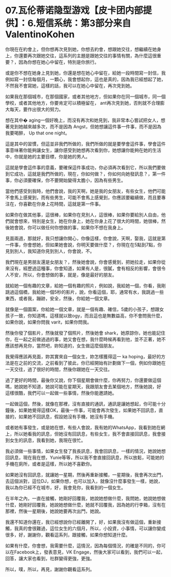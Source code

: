 # 07.瓦伦蒂诺隐型游戏【皮卡团内部提供】：6.短信系统：第3部分来自ValentinoKohen

你現在在約會上，但你想再次見到她，你想去約會，想跟她交往，想繼續在她身上，你還要再次跟她交往，這系列的主題是跟她交往的事情有關，為什麼這很重要？，因為你想在她心中留在，特別是你旅行。

或是你不想在她身上見到她，你還是想在她心中留在，給她一段時間寫一封信，我例如寫一封信每個月，一顆心，我會想起你，這也是真的，因為我已經想起了她，不然我不會寫她，這樣的話，我可以在她心中留在，再次見到她。

如果我在那個城市，在那個國家，或者其他地方，但如果你在同一個城市，同一個學校，或者其他地方，你要肯定可以積極留在， ant再次見到她，否則就不合理膨大每天，要作出很大的努力。

想在其中� aging一個好晚上，而沒有再次和她見到，我非常本心嘗試把女人，想著見到她越來越多次，而不是因為 Angst，但她想讓這件事一件事，而不是因為我要喝醉， Up that one night。

這是其中的習慣，但這並非我們所做的，我們所做的就是要學會這件事，學會這件事意味著你能夠讓女生，讓你感受到她想再次看到你，她想讓你能夠在她的生活中，你就是她的主要目標，你是她的男人。

這就是學會這件事的意義，要確保這件事成功，你必須再次看到它，所以我們要做到它成功，這就是我們所做的，現在，你如何做？，你如何向她發訊息？，第一件事，你必須要確保，你不要開始變得太膽小，因為有些男生。

當他們感受到我時，他們會說，我的天啊，她是我的女朋友，有些女生，他們可能不會馬上感覺到，而有些男生，可能不會馬上感覺到，你應該要繼續做，而且要專注在，你喜歡在你身上花時間，這就是第一件事。

如果你在做其他事，這很棒，如果你在見別人，這很棒，如果你要給別人自由，他們就會想來，特別是女生，她在你身上，她在你身上花了很大的時間，她很棒，然後她會說，你可以做任何你想做的事，如果你不想在我身上。

見面兩週，那就好，我只想讓你開心，你像這樣，你會說，天啊，娶我，這就是第一件事，你會想她，但如果她會說，你明天要做什麼？，你現在在5點到7點，你見到別人，我知道你見到別人，你會說，不。

我們現在是男朋友還是女朋友？，然後她會說，你會感覺到，把她拉走，如果你從來沒有，經歷過這種事，你會知道，如果有人是，很膩，會有相反的影響，會很令人不安，所以，你會想做的事，就是，像是最好的朋友。

就給她一個有趣的文章，給她一個有趣的照片，例如說，我給她一個，你看，我剛跳過這個橋，我給她一個5秒的影片，說，你看這個，耶，通常有水，我跳過一些東西，或者我，蹦跡，安全，然後，你給她一個文章。

就像是一個圖案，你給她一個文章，就是一個有趣、確信，5歲的小孩子，想跟女孩子一致，你知道嗎，這樣就以致ogy，而且這也是無數益高，你不會問我什麼，如果你說，如果你問我 varit，如果你問我。

然後你發了個影片，然後就發了個照片，然後她會 shark，她原諒你，她也能記住你，在一起之前做過過的事，她又會在想，我什麼時候再看到他，並不正著，她不應該想再見你，當然吧，妳知道的，女生做這麼個朋友。

我覺得應該再見面，妳其實來自一個女生，妳怎樣獲得這一 ka hoping，最好的方法是在之前的交流，之前看到了彼此，你已經開始有計劃做下一個，例如你跟她在一天交往，過了很好的時間，然後你跟她在一天交往。

過了更好的時間，最後你又說，你下個星期會做什麼，你再努力，你還要做這個嗎，她說她不知道，她說可能在星期天，我跟朋友會去某個地方，然後她說，好 這樣很酷，我們可以一起做一些事情，然後你能邀請她。

一起做這個，然後，就像在那裡，沒有直接的通訊，通訊是讓她想起，你可能十分鐘後，如果她覺得這樣OK，最後一件事，可能會再次發生，如果她不回訊息，直接的，如果她不回訊息，假設她沒有手機，她沒有手機。

或者她有事發生，或是她在想，有些人會說，我有她的WhatsApp，我看到她在網上，所以她看我的訊息，但她沒有回訊息，有些女生，我不會直接回訊息，我會接到女生的訊息，我看到她，我現在很忙。

我必須做一些事情，如果女生發了我長訊息，我會回訊息，一樣的情況，她說她想回訊息，現在我在想，Yunie等等，所以我不會直接回訊息，所以放鬆，可能她的手機在廁所，或者是這樣，所以她不喜歡你。

如果她沒有回訊息，就讓她一星期，然後再重新接觸，一星期後，我會再次出門，去這個派對，這位DJ，如果你想，也可以加入，就像沒什麼事發生一樣，她說，我以為你已經不在城市，好，我會見你，我看到的一個女生。

在半年之內，一直在接觸，她剛好回覆我，她說她想做什麼，我問她，她說她想做什麼，她剛好回覆我，她說她想做什麼，她就不回覆我，因為她的行李箱，沒有在那裡，然後一星期後，她說她要再次出門，她說。

我還不知道你還在，我已經想說你已經離開了，好，如果我沒有做這個，重新接觸，我真的會很難過，這位女生的六個月，所以，小投資，小事情，可以讓你變成很多，好，謝謝你，觀看這系列，跟接觸，如果你想知道什麼。

如果有什麼，你會想，我需要什麼，這情況，因為每個情況，的確是不同的，你可以在Facebook上，發表意見，VK Engage，然後大家可以看到，我們可以一起，回答，讓大家也看到，社群變得更強，更強。

所以，噗，所以，再見，謝謝你觀看這系列。